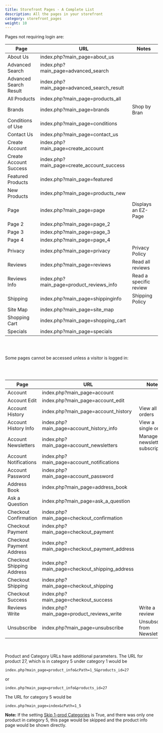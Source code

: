 ```yaml
---
title: Storefront Pages - A Complete List
description: All the pages in your storefront
category: storefront_pages 
weight: 10
---
```


Pages not requiring login are: 

Page | URL | Notes 
-----|-----|------
About Us | index.php?main_page=about_us | 
Advanced Search | index.php?main_page=advanced_search  | 
Advanced Search Result | index.php?main_page=advanced_search_result  | 
All Products | index.php?main_page=products_all  | 
Brands | index.php?main_page=brands | Shop by Bran
Conditions of Use | index.php?main_page=conditions | 
Contact Us | index.php?main_page=contact_us | 
Create Account | index.php?main_page=create_account | 
Create Account Success | index.php?main_page=create_account_success | 
Featured Products| index.php?main_page=featured  | 
New Products | index.php?main_page=products_new | 
Page | index.php?main_page=page | Displays an EZ-Page 
Page 2 | index.php?main_page=page_2 | 
Page 3 | index.php?main_page=page_3 | 
Page 4 | index.php?main_page=page_4 | 
Privacy | index.php?main_page=privacy | Privacy Policy
Reviews | index.php?main_page=reviews | Read all reviews 
Reviews Info | index.php?main_page=product_reviews_info | Read a specific review 
Shipping | index.php?main_page=shippinginfo | Shipping Policy
Site Map | index.php?main_page=site_map | 
Shopping Cart | index.php?main_page=shopping_cart | 
Specials | index.php?main_page=specials | 

<br><br>

Some pages cannot be accessed unless a visitor is logged in: 

<br><br>

Page | URL | Notes 
-----|-----|------
Account | index.php?main_page=account | 
Account Edit | index.php?main_page=account_edit | 
Account History | index.php?main_page=account_history  | View all orders 
Account History Info | index.php?main_page=account_history_info  | View a single order 
Account Newsletters | index.php?main_page=account_newsletters | Manage newsletter subscription
Account Notifications | index.php?main_page=account_notifications | 
Account Password | index.php?main_page=account_password | 
Address Book | index.php?main_page=address_book | 
Ask a Question | index.php?main_page=ask_a_question | 
Checkout Confirmation| index.php?main_page=checkout_confirmation  | 
Checkout Payment | index.php?main_page=checkout_payment | 
Checkout Payment Address | index.php?main_page=checkout_payment_address | 
Checkout Shipping Address | index.php?main_page=checkout_shipping_address  | 
Checkout Shipping | index.php?main_page=checkout_shipping  | 
Checkout Success | index.php?main_page=checkout_success  | 
Reviews Write | index.php?main_page=product_reviews_write | Write a review 
Unsubscribe | index.php?main_page=unsubscribe | Unsubscribe from Newsletter
 
<br><br>
Product and Category URLs have additional parameters.  The URL for product 27, which is in category 5 under category 1 would be 

```
index.php?main_page=product_info&cPath=1_5&products_id=27
```

or 

```
index.php?main_page=product_info&products_id=27
```

The URL for category 5 would be  

```
index.php?main_page=index&cPath=1_5
```

**Note:** If the setting [Skip 1-prod Categories](/user/admin_pages/configuration/configuration_layoutsettings/#skip_1prod_categories) is True, and there was only one product in category 5, this page would be skipped and the product info page would be shown directly.

